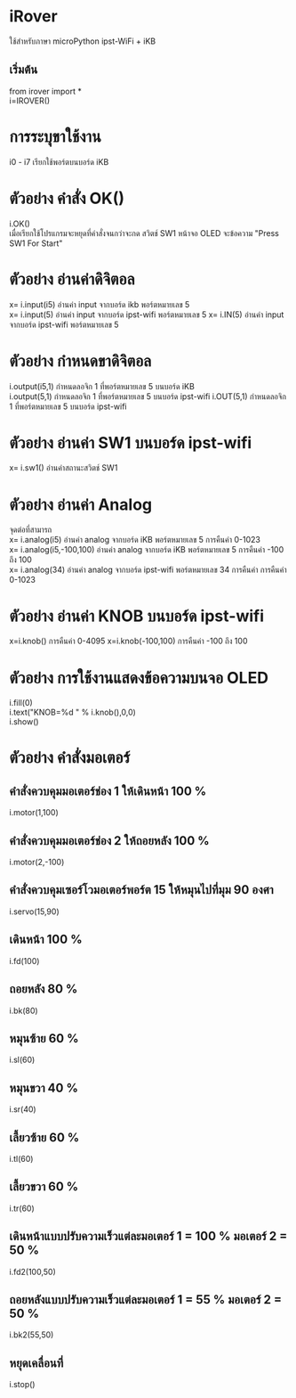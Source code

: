 # iRover
  ใช้สำหรับภาษา microPython ipst-WiFi + iKB <br>
  ## เริ่มต้น
  from irover  import * <br>
  i=IROVER() <br>
# การระบุขาใช้งาน
i0 - i7 เรียกใช้พอร์ตบนบอร์ด iKB <br>
# ตัวอย่าง คำสั่ง OK() 
 i.OK() <br>
 เมื่อเรียกใช้โปรแกรมจะหยุดที่คำสั่งจนกว่าจะกด สวิตช์ SW1 หน้าจอ OLED จะข้อความ "Press SW1 For Start"
# ตัวอย่าง อ่านค่าดิจิตอล 
  x= i.input(i5)   อ่านค่า input จากบอร์ด ikb พอร์ตหมายเลข 5 <br>
  x= i.input(5)   อ่านค่า input จากบอร์ด ipst-wifi พอร์ตหมายเลข 5
  x= i.IN(5)   อ่านค่า input จากบอร์ด ipst-wifi พอร์ตหมายเลข 5
 # ตัวอย่าง กำหนดขาดิจิตอล 
  i.output(i5,1)   กำหนดลอจิก 1 ที่พอร์ตหมายเลข 5 บนบอร์ด iKB <br>
  i.output(5,1)   กำหนดลอจิก 1 ที่พอร์ตหมายเลข 5 บนบอร์ด ipst-wifi
  i.OUT(5,1)   กำหนดลอจิก 1 ที่พอร์ตหมายเลข 5 บนบอร์ด ipst-wifi
# ตัวอย่าง อ่านค่า SW1 บนบอร์ด ipst-wifi
 x= i.sw1()   อ่านค่าสถานะสวิตช์ SW1 
# ตัวอย่าง อ่านค่า Analog 
  จุดต่อที่สามารถ<br>
  x= i.analog(i5)   อ่านค่า analog จากบอร์ด iKB พอร์ตหมายเลข 5 การคืนค่า 0-1023 <br>
  x= i.analog(i5,-100,100)   อ่านค่า analog จากบอร์ด iKB พอร์ตหมายเลข 5 การคืนค่า -100 ถึง 100 <br>
  x= i.analog(34)   อ่านค่า analog จากบอร์ด ipst-wifi พอร์ตหมายเลข 34 การคืนค่า การคืนค่า 0-1023 <br>
# ตัวอย่าง อ่านค่า KNOB บนบอร์ด ipst-wifi
  x=i.knob()  การคืนค่า 0-4095
  x=i.knob(-100,100)  การคืนค่า -100 ถึง 100
# ตัวอย่าง การใช้งานแสดงข้อความบนจอ OLED
  i.fill(0)   <br>
  i.text("KNOB=%d " % i.knob(),0,0) <br>
  i.show()
  
# ตัวอย่าง คำสั่งมอเตอร์
## คำสั่งควบคุมมอเตอร์ช่อง 1 ให้เดินหน้า 100 %
i.motor(1,100)  
## คำสั่งควบคุมมอเตอร์ช่อง 2 ให้ถอยหลัง 100 %
i.motor(2,-100)                                                    
## คำสั่งควบคุมเซอร์โวมอเตอร์พอร์ต 15 ให้หมุนไปที่มุม 90 องศา
i.servo(15,90) 	
## เดินหน้า 100 %
i.fd(100) 	 
## ถอยหลัง 80 %
i.bk(80) 	  
## หมุนซ้าย 60 %
i.sl(60)
## หมุนขวา 40 %
i.sr(40) 	    
## เลี้ยวซ้าย 60 %
i.tl(60) 	 
## เลี้ยวขวา 60 %
i.tr(60) 	   
## เดินหน้าแบบปรับความเร็วแต่ละมอเตอร์ 1 = 100 % มอเตอร์ 2 = 50 %
i.fd2(100,50) 
## ถอยหลังแบบปรับความเร็วแต่ละมอเตอร์ 1 =  55 % มอเตอร์ 2 = 50 %
i.bk2(55,50) 	  
## หยุดเคลื่อนที่
i.stop()	   
  
